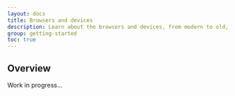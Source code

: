 ```yaml
---
layout: docs
title: Browsers and devices
description: Learn about the browsers and devices, from modern to old, that are supported by UniKorn, including known quirks and bugs for each.
group: getting-started
toc: true
---
```


## Overview

Work in progress...
